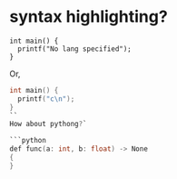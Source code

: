 # syntax highlighting?

```
int main() {
  printf("No lang specified");
}
```

Or,

```c
int main() {
  printf("c\n");
}
``
How about pythong?`

```python
def func(a: int, b: float) -> None
{
}
```
